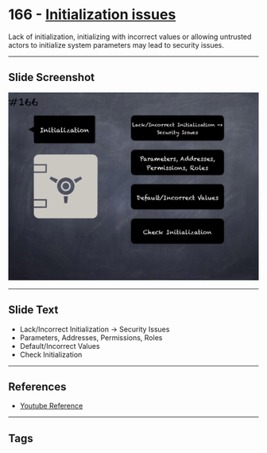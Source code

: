 # 166 - [Initialization issues](Initialization%20issues.md)
Lack of initialization, initializing with incorrect values or allowing untrusted actors to initialize system parameters may lead to security issues.
___
## Slide Screenshot
![0166.png](../../images/5.%20Pitfalls%20and%20Best%20Practices%20201/166.png)
___
## Slide Text
- Lack/Incorrect Initialization -> Security Issues
- Parameters, Addresses, Permissions, Roles
- Default/Incorrect Values
- Check Initialization
___
## References
- [Youtube Reference](https://youtu.be/IVbEIbIpWUY?t=378)
___
## Tags